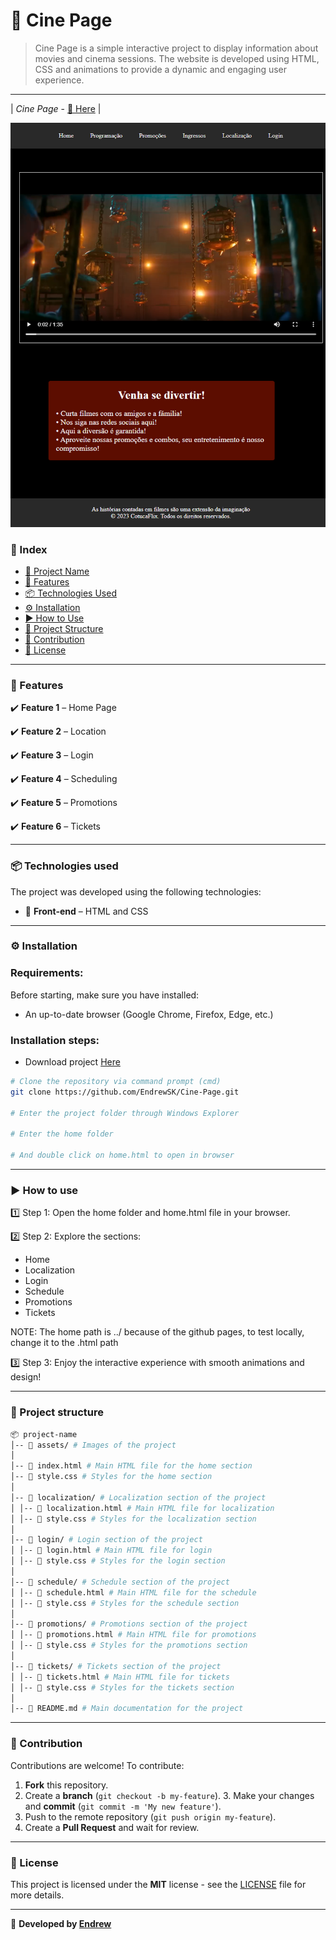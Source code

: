 # 📌 Cine Page
> Cine Page is a simple interactive project to display information about movies and cinema sessions. The website is developed using HTML, CSS and animations to provide a dynamic and engaging user experience.
---
| *Cine Page* - [🔗 Here](https://endrewsk.github.io/Cine-Page/) |

![preview](./assets/preview.png)

### 📖 Index
- [📌 Project Name](#-cine-page)
- [🚀 Features](#-features)
- [📦 Technologies Used](#-technologies-used)
- [⚙️ Installation](#️-installation)
- [▶️ How to Use](#️-how-to-use)
- [📄 Project Structure](#-project-structure)
- [🤝 Contribution](#-contribution)
- [📝 License](#-license)

---

### 🚀 Features
✔️ **Feature 1** – Home Page

✔️ **Feature 2** – Location

✔️ **Feature 3** – Login

✔️ **Feature 4** – Scheduling

✔️ **Feature 5** – Promotions

✔️ **Feature 6** – Tickets

---

### 📦 Technologies used
The project was developed using the following technologies:
- 🎨 **Front-end** – HTML and CSS

---
### ⚙️ Installation
### Requirements:
Before starting, make sure you have installed:
- An up-to-date browser (Google Chrome, Firefox, Edge, etc.)

### Installation steps:
- Download project [Here](https://github.com/EndrewSK/Cine-Page/archive/refs/heads/main.zip)
```sh
# Clone the repository via command prompt (cmd)
git clone https://github.com/EndrewSK/Cine-Page.git

# Enter the project folder through Windows Explorer

# Enter the home folder

# And double click on home.html to open in browser
```

---

### ▶️ How to use
1️⃣ Step 1: Open the home folder and home.html file in your browser.

2️⃣ Step 2: Explore the sections:
- Home
- Localization
- Login
- Schedule
- Promotions
- Tickets

NOTE: The home path is ../ because of the github pages, to test locally, change it to the .html path

3️⃣ Step 3: Enjoy the interactive experience with smooth animations and design!

---

### 📄 Project structure
```bash
📦 project-name
│-- 📂 assets/ # Images of the project
│
│-- 📄 index.html # Main HTML file for the home section
│-- 📄 style.css # Styles for the home section
│
│-- 📂 localization/ # Localization section of the project
│ │-- 📄 localization.html # Main HTML file for localization
│ │-- 📄 style.css # Styles for the localization section
│
│-- 📂 login/ # Login section of the project
│ │-- 📄 login.html # Main HTML file for login
│ │-- 📄 style.css # Styles for the login section
│
│-- 📂 schedule/ # Schedule section of the project
│ │-- 📄 schedule.html # Main HTML file for the schedule
│ │-- 📄 style.css # Styles for the schedule section
│
│-- 📂 promotions/ # Promotions section of the project
│ │-- 📄 promotions.html # Main HTML file for promotions
│ │-- 📄 style.css # Styles for the promotions section
│
│-- 📂 tickets/ # Tickets section of the project
│ │-- 📄 tickets.html # Main HTML file for tickets
│ │-- 📄 style.css # Styles for the tickets section
│
│-- 📄 README.md # Main documentation for the project

```

---

### 🤝 Contribution
Contributions are welcome! To contribute:
1. **Fork** this repository.
2. Create a **branch** (`git checkout -b my-feature`). 3. Make your changes and **commit** (`git commit -m 'My new feature'`).
3. Push to the remote repository (`git push origin my-feature`).
4. Create a **Pull Request** and wait for review.

---

### 📝 License
This project is licensed under the **MIT** license - see the [LICENSE](LICENSE) file for more details.

---

📌 **Developed by [Endrew](https://github.com/endrewsk)**
